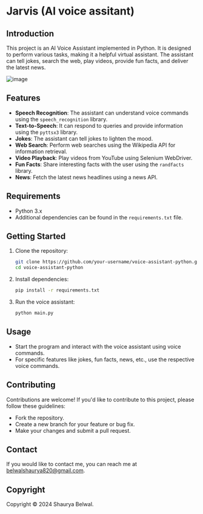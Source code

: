 # Jarvis (AI voice assitant)

## Introduction

This project is an AI Voice Assistant implemented in Python. It is designed to perform various tasks, making it a helpful virtual assistant. The assistant can tell jokes, search the web, play videos, provide fun facts, and deliver the latest news.

![image](https://github.com/Boahan/Jarvis/assets/111555189/3b81d405-d7e3-41a9-bf13-a81adbb3fb1e)


## Features

- **Speech Recognition**: The assistant can understand voice commands using the `speech_recognition` library.
- **Text-to-Speech**: It can respond to queries and provide information using the `pyttsx3` library.
- **Jokes**: The assistant can tell jokes to lighten the mood.
- **Web Search**: Perform web searches using the Wikipedia API for information retrieval.
- **Video Playback**: Play videos from YouTube using Selenium WebDriver.
- **Fun Facts**: Share interesting facts with the user using the `randfacts` library.
- **News**: Fetch the latest news headlines using a news API.

## Requirements

- Python 3.x
- Additional dependencies can be found in the `requirements.txt` file.

## Getting Started

1. Clone the repository:

   ```bash
   git clone https://github.com/your-username/voice-assistant-python.git
   cd voice-assistant-python
   ```

2. Install dependencies:

   ```bash
   pip install -r requirements.txt
   ```

3. Run the voice assistant:

   ```bash
   python main.py
   ```

## Usage

- Start the program and interact with the voice assistant using voice commands.
- For specific features like jokes, fun facts, news, etc., use the respective voice commands.

## Contributing

Contributions are welcome! If you'd like to contribute to this project, please follow these guidelines:
- Fork the repository.
- Create a new branch for your feature or bug fix.
- Make your changes and submit a pull request.


## Contact
If you would like to contact me, you can reach me at belwalshaurya820@gmail.com.




## Copyright
Copyright © 2024 Shaurya Belwal.
